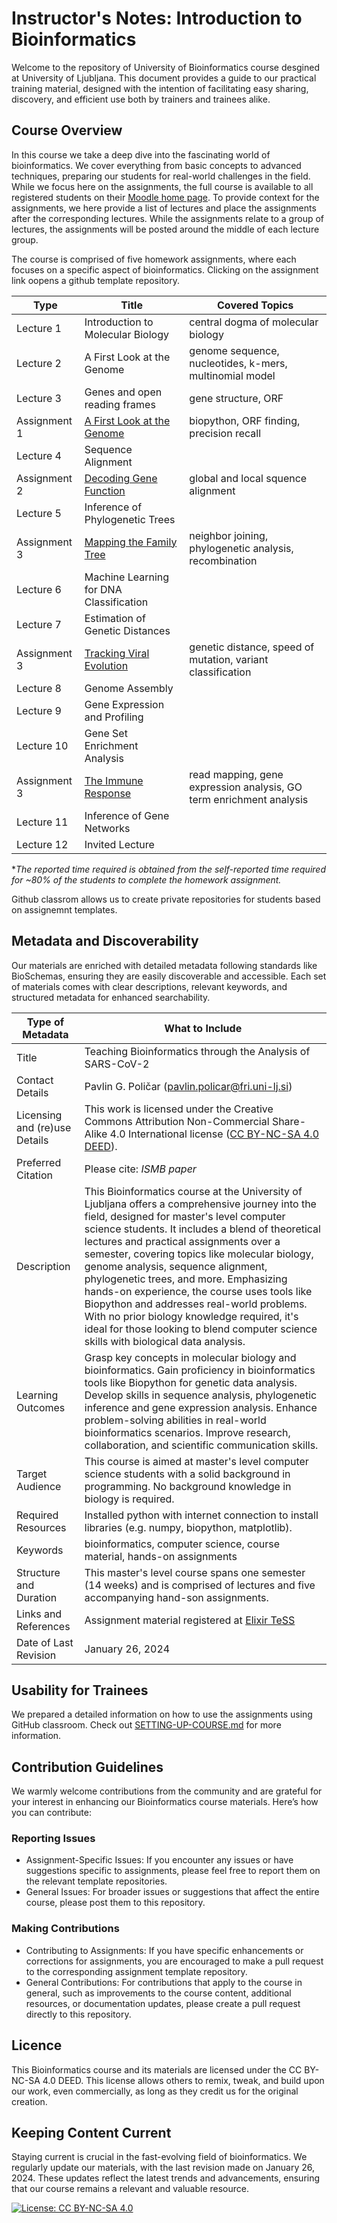 # Instructor's Notes: Introduction to Bioinformatics

Welcome to the repository of University of Bioinformatics course desgined at University of Ljubljana. This document provides a guide to our practical training material, designed with the intention of facilitating easy sharing, discovery, and efficient use both by trainers and trainees alike.

## Course Overview

In this course we take a deep dive into the fascinating world of bioinformatics. We cover everything from basic concepts to advanced techniques, preparing our students for real-world challenges in the field. While we focus here on the assignments, the full course is available to all registered students on their [Moodle home page](https://ucilnica.fri.uni-lj.si/bioinf). To provide context for the assignments, we here provide a list of lectures and place the assignments after the corresponding lectures. While the assignments relate to a group of lectures, the assignments will be posted around the middle of each lecture group.

The course is comprised of five homework assignments, where each focuses on a specific aspect of bioinformatics. Clicking on the assignment link oopens a github template repository.

| Type | Title | Covered Topics |
| ---- | ----- | -------------- |
| Lecture 1 | Introduction to Molecular Biology | central dogma of molecular biology |
| Lecture 2 | A First Look at the Genome | genome sequence, nucleotides, k-mers, multinomial model |
| Lecture 3 | Genes and open reading frames | gene structure, ORF | 
| Assignment 1 | [A First Look at the Genome](https://github.com/IB-ULFRI/homework-1) | biopython, ORF finding, precision recall |
| Lecture 4 | Sequence Alignment | |
| Assignment 2 | [Decoding Gene Function](https://github.com/IB-ULFRI/homework-2) | global and local squence alignment |
| Lecture 5 | Inference of Phylogenetic Trees | |
| Assignment 3 | [Mapping the Family Tree](https://github.com/IB-ULFRI/homework-3) | neighbor joining, phylogenetic analysis, recombination |
| Lecture 6 | Machine Learning for DNA Classification | |
| Lecture 7 | Estimation of Genetic Distances | |
| Assignment 3 | [Tracking Viral Evolution](https://github.com/IB-ULFRI/homework-4) | genetic distance, speed of mutation, variant classification |
| Lecture 8 | Genome Assembly | |
| Lecture 9 | Gene Expression and Profiling | |
| Lecture 10 | Gene Set Enrichment Analysis | |
| Assignment 3 | [The Immune Response](https://github.com/IB-ULFRI/homework-5) | read mapping, gene expression analysis, GO term enrichment analysis |
| Lecture 11 | Inference of Gene Networks | |
| Lecture 12 | Invited Lecture | |


**The reported time required is obtained from the self-reported time required for ~80% of the students to complete the homework assignment.* 

Github classrom allows us to create private repositories for students based on assignemnt templates.

## Metadata and Discoverability

Our materials are enriched with detailed metadata following standards like BioSchemas, ensuring they are easily discoverable and accessible. Each set of materials comes with clear descriptions, relevant keywords, and structured metadata for enhanced searchability.

| Type of Metadata              | What to Include                                                                                                                                                                                        |
| ----------------------------- | ------------------------------------------------------------------------------------------------------------------------------------------------------------------------------------------------------ |
| Title                         | Teaching Bioinformatics through the Analysis of SARS-CoV-2                                                                                                                                             |
| Contact Details               | Pavlin G. Poličar ([pavlin.policar@fri.uni-lj.si](mailto:pavlin.policar@fri.uni-lj.si))                                                                                                                |
| Licensing and (re)use Details | This work is licensed under the Creative Commons Attribution Non-Commercial Share-Alike 4.0 International license ([CC BY-NC-SA 4.0 DEED](https://creativecommons.org/licenses/by-nc-sa/4.0/deed.en)). |
| Preferred Citation            | Please cite: _ISMB paper_                                                                                                                                                                              |
| Description                   | This Bioinformatics course at the University of Ljubljana offers a comprehensive journey into the field, designed for master's level computer science students. It includes a blend of theoretical lectures and practical assignments over a semester, covering topics like molecular biology, genome analysis, sequence alignment, phylogenetic trees, and more. Emphasizing hands-on experience, the course uses tools like Biopython and addresses real-world problems. With no prior biology knowledge required, it's ideal for those looking to blend computer science skills with biological data analysis.|
| Learning Outcomes             | Grasp key concepts in molecular biology and bioinformatics. Gain proficiency in bioinformatics tools like Biopython for genetic data analysis. Develop skills in sequence analysis, phylogenetic inference and gene expression analysis. Enhance problem-solving abilities in real-world bioinformatics scenarios. Improve research, collaboration, and scientific communication skills.|
| Target Audience               | This course is aimed at master's level computer science students with a solid background in programming. No background knowledge in biology is required.                                               |
| Required Resources            | Installed python with internet connection to install libraries (e.g. numpy, biopython, matplotlib).                                                                                                    |
| Keywords                      | bioinformatics, computer science, course material, hands-on assignments                                                                                                                                |
| Structure and Duration        | This master's level course spans one semester (14 weeks) and is comprised of lectures and five accompanying hand-son assignments.                                                                      |
| Links and References          | Assignment material registered at [Elixir TeSS](https://tess.elixir-europe.org/materials/teaching-bioinformatics-through-the-analysis-of-sars-cov-2)|
| Date of Last Revision         | January 26, 2024                                                                                                                                                                                       |
## Usability for Trainees

We prepared a detailed information on how to use the assignments using GitHub classroom. Check out [SETTING-UP-COURSE.md](SETTING-UP-COURSE.md) for more information.

## Contribution Guidelines

We warmly welcome contributions from the community and are grateful for your interest in enhancing our Bioinformatics course materials. Here’s how you can contribute:

### Reporting Issues

- Assignment-Specific Issues: If you encounter any issues or have suggestions specific to assignments, please feel free to report them on the relevant template repositories.
- General Issues: For broader issues or suggestions that affect the entire course, please post them to this repository.

### Making Contributions

- Contributing to Assignments: If you have specific enhancements or corrections for assignments, you are encouraged to make a pull request to the corresponding assignment template repository.
- General Contributions: For contributions that apply to the course in general, such as improvements to the course content, additional resources, or documentation updates, please create a pull request directly to this repository.

## Licence

This Bioinformatics course and its materials are licensed under the CC BY-NC-SA 4.0 DEED. This license allows others to remix, tweak, and build upon our work, even commercially, as long as they credit us for the original creation.

## Keeping Content Current

Staying current is crucial in the fast-evolving field of bioinformatics. We regularly update our materials, with the last revision made on January 26, 2024. These updates reflect the latest trends and advancements, ensuring that our course remains a relevant and valuable resource.

[![License: CC BY-NC-SA 4.0](https://licensebuttons.net/l/by-nc-sa/4.0/80x15.png)](https://creativecommons.org/licenses/by-nc-sa/4.0/)

